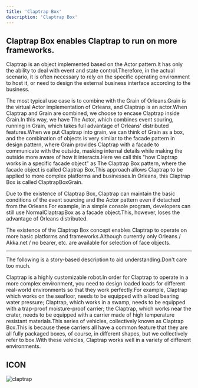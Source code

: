 ```yaml
---
title: 'Claptrap Box'
description: 'Claptrap Box'
---
```



## Claptrap Box enables Claptrap to run on more frameworks.

Claptrap is an object implemented based on the Actor pattern.It has only the ability to deal with event and state control.Therefore, in the actual scenario, it is often necessary to rely on the specific operating environment to host it, or need to design the external business interface according to the business.

The most typical use case is to combine with the Grain of Orleans.Grain is the virtual Actor implementation of Orleans, and Claptrap is an actor.When Claptrap and Grain are combined, we choose to encase Claptrap inside Grain.In this way, we have The Actor, which combines event souring, running in Grain, which takes full advantage of Orleans' distributed features.When we put Claptrap into grain, we can think of Grain as a box, and the combination of objects is very similar to the facade pattern in design pattern, where Grain provides Claptrap with a facade to communicate with the outside, masking internal details while making the outside more aware of how it interacts.Here we call this "how Claptrap works in a specific facade object" as The Claptrap Box pattern, where the facade object is called Claptrap Box.This approach allows Claptrap to be applied to more complex platforms and businesses.In Orleans, this Claptrap Box is called ClaptrapBoxGrain.

Due to the existence of Claptrap Box, Claptrap can maintain the basic conditions of the event sourcing and the Actor pattern even if detached from the Orleans.For example, in a simple console program, developers can still use NormalClaptrapBox as a facade object.This, however, loses the advantage of Orleans distributed.

The existence of the Claptrap Box concept enables Claptrap to operate on more basic platforms and frameworks.Although currently only Orleans / Akka.net / no bearer, etc. are available for selection of face objects.

---

The following is a story-based description to aid understanding.Don't care too much.

Claptrap is a highly customizable robot.In order for Claptrap to operate in a more complex environment, you need to design loaded loads for different real-world environments so that they work perfectly.For example, Claptrap which works on the seafloor, needs to be equipped with a load bearing water pressure; Claptrap, which works in a swamp, needs to be equipped with a trap-proof moisture-proof carrier; the Claptrap, which works near the crater, needs to be equipped with a carrier made of high temperature resistant materials.This series of vehicles, collectively known as Claptrap Box.This is because these carriers all have a common feature that they are all fully packaged boxes, of course, in different shapes, but we collectively refer to box.With these vehicles, Claptrap works well in a variety of different environments.

## ICON

![claptrap](/images/claptrap_icons/claptrap_box.svg)

